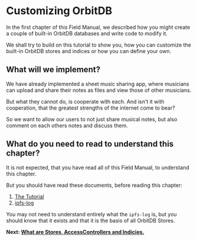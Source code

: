 # Customizing OrbitDB
In the first chapter of this Field Manual,
we described how you might create
a couple of built-in OrbitDB databases
and write code to modify it.

We shall try to build on this tutorial
to show you, how you can customize
the built-in OrbitDB stores and
indices or how you can define your own.

## What will we implement?
We have already implemented a sheet music sharing app,
where musicians can upload and share their
notes as files and view those of other
musicians.

But what they cannot do, is
cooperate with each.
And isn't it with cooperation,
that the greatest strengths of
the internet come to bear?

So we want to allow our users
to not just share musical notes,
but also comment on each others
notes and discuss them.

## What do you need to read to understand this chapter?
It is not expected, that
you have read all of this Field Manual,
to understand this chapter.

But you should have read these documents, before
reading this chapter:

1. [The Tutorial](../01_Tutorial/00_Introduction.md)
2. [ipfs-log](../03_The_Architecture_of_OrbitDB/02_ipfs-log.md)

You may not need to understand entirely what
the `ipfs-log` is, but you should know that
it exists and that it is the basis of all OrbitDB Stores.

**Next: [What are Stores, AccessControllers and Indicies.](./01_Definitions.md)**
